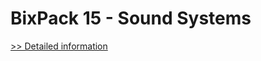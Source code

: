 # BixPack 15 - Sound Systems
[>> Detailed information](https://secure.shareit.com/shareit/product.html?productid=300641222&affiliateid=200057808)